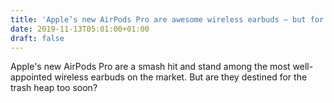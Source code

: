 ```yaml
---
title: 'Apple’s new AirPods Pro are awesome wireless earbuds — but for how long?'
date: 2019-11-13T05:01:00+01:00
draft: false
---
```


Apple's new AirPods Pro are a smash hit and stand among the most well-appointed wireless earbuds on the market. But are they destined for the trash heap too soon?
